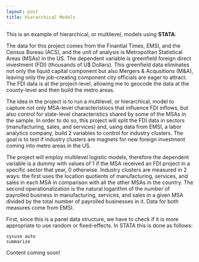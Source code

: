 ```yaml
---
layout: post
title: Hierarchical Models
---
```


This is an example of hierarchical, or multilevel, models using **STATA**:

The data for this project comes from the Finantial Times, EMSI, and the Census Bureau (ACS), and the unit of analysis is Metropolitan Statistical Areas (MSAs) in the US. The dependent variable is greenfield foreign direct investment (FDI) (thousands of U$ Dollars). This greenfield data eliminates not only the liquid capital component but also Mergers & Acqusitions (M&A), leaving only the job-creating component city officials are eager to attract. The FDI data is at the project-level, allowing me to geocode the data at the county-level and then build the metro areas.

The idea in the project is to run a multilevel, or hierarchical, model to capture not only MSA-level characteristiocs that influence FDI inflows, but also control for state-level characteristics shared by some of the MSAs in the sample. In order to do so, this project will split the FDI data in sectors (manufacturing, sales, and services) and, using data from EMSI, a labor analytics company, build 2 variables to control for industry clusters. The goal is to test if industry clusters are magnets for new foreign investment coming into metro areas in the US. 

The project will employ multilevel logistic models, therefore the dependent variable is a dummy with values of 1 if the MSA received an FDI project in a specific sector that year, 0 otherwise. Industry clusters are measured in 2 ways: the first uses the location quotients of manufacturing, services, and sales in each MSA in comparison with all the other MSAs in the country. The second operationalization is the natural logarithm of the number of payrolled business in manufacturing, services, and sales in a given MSA divided by the total number of payrolled businesses in it. Data for both measures come from EMSI.

First, since this is a panel data structure, we have to check if it is more appropriate to use random or fixed-effects. In STATA this is done as follows:

```{stata}
sysuse auto
summarize
```


Content coming soon!
